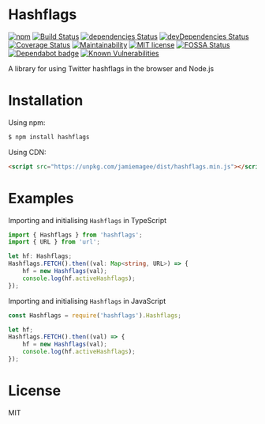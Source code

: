 # Hashflags

[![npm](https://img.shields.io/npm/v/hashflags.svg)](https://www.npmjs.com/package/hashflags)
[![Build Status](https://travis-ci.org/JamieMagee/hashflags-node.svg?branch=master)](https://travis-ci.org/JamieMagee/hashflags-node)
[![dependencies Status](https://david-dm.org/JamieMagee/hashflags-node/status.svg)](https://david-dm.org/JamieMagee/hashflags-node)
[![devDependencies Status](https://david-dm.org/JamieMagee/hashflags-node/dev-status.svg)](https://david-dm.org/JamieMagee/hashflags-node?type=dev)
[![Coverage Status](https://coveralls.io/repos/github/JamieMagee/hashflags-node/badge.svg?branch=master)](https://coveralls.io/github/JamieMagee/hashflags-node?branch=master)
[![Maintainability](https://api.codeclimate.com/v1/badges/0612b5ce530451c5e520/maintainability)](https://codeclimate.com/github/JamieMagee/hashflags-node/maintainability)
[![MIT license](http://img.shields.io/badge/license-MIT-blue.svg)](http://opensource.org/licenses/MIT)
[![FOSSA Status](https://app.fossa.io/api/projects/git%2Bgithub.com%2FJamieMagee%2Fhashflags-node.svg?type=shield)](https://app.fossa.io/projects/git%2Bgithub.com%2FJamieMagee%2Fhashflags-node?ref=badge_shield)
[![Dependabot badge](https://img.shields.io/badge/Dependabot-enabled-blue.svg)](https://dependabot.com/)
[![Known Vulnerabilities](https://snyk.io/test/github/jamiemagee/hashflags-node/badge.svg?targetFile=package.json)](https://snyk.io/test/github/jamiemagee/hashflags-node?targetFile=package.json)

A library for using Twitter hashflags in the browser and Node.js

# Installation

Using npm:

```sh
$ npm install hashflags
```

Using CDN:

```HTML
<script src="https://unpkg.com/jamiemagee/dist/hashflags.min.js"></script>
```

# Examples

Importing and initialising `Hashflags` in TypeScript

```ts
import { Hashflags } from 'hashflags';
import { URL } from 'url';

let hf: Hashflags;
Hashflags.FETCH().then((val: Map<string, URL>) => {
    hf = new Hashflags(val);
    console.log(hf.activeHashflags);
});
```

Importing and initialising `Hashflags` in JavaScript

```js
const Hashflags = require('hashflags').Hashflags;

let hf;
Hashflags.FETCH().then((val) => {
    hf = new Hashflags(val);
    console.log(hf.activeHashflags);
});
```

# License

MIT